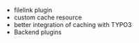 
* filelink plugin
* custom cache resource
* better integration of caching with TYPO3
* Backend plugins